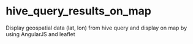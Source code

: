 # hive_query_results_on_map
Display geospatial data (lat, lon) from hive query and display on map by using AngularJS and leaflet
